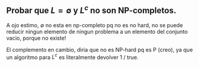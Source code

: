 ## Probar que $L = ∅$ y $L^c$ no son NP-completos.

A ojo estimo, $∅$ no esta en np-completo pq no es no hard, no se puede reducir ningun elemento de ningun problema a un elemento del conjunto vacio, porque no existe!

El complemento en cambio, diria que no es NP-hard pq es P (creo), ya que un algoritmo para $L^c$ es literalmente devolver 1 / true.